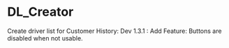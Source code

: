 # DL_Creator
Create driver list for Customer
History:
Dev 1.3.1 : Add Feature: Buttons are disabled when not usable.
